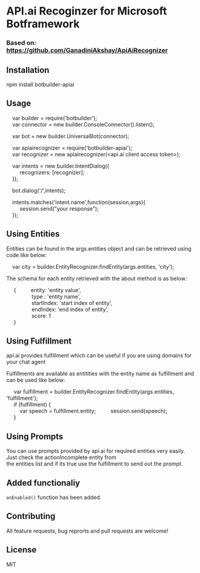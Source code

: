 # API.ai Recoginzer for Microsoft Botframework 

### Based on: https://github.com/GanadiniAkshay/ApiAiRecognizer


## Installation

npm install botbuilder-apiai

## Usage
&nbsp;&nbsp;&nbsp;&nbsp;var builder = require('botbuilder');  
&nbsp;&nbsp;&nbsp;&nbsp;var connector = new builder.ConsoleConnector().listen();  

&nbsp;&nbsp;&nbsp;&nbsp;var bot       = new builder.UniversalBot(connector);  

&nbsp;&nbsp;&nbsp;&nbsp;var apiairecognizer = require('botbuilder-apiai');  
&nbsp;&nbsp;&nbsp;&nbsp;var recognizer      = new apiairecognizer(<api.ai client access token>);  

&nbsp;&nbsp;&nbsp;&nbsp;var intents = new builder.IntentDialog({  
&nbsp;&nbsp;&nbsp;&nbsp;&nbsp;&nbsp;&nbsp;&nbsp;    recognizers: [recognizer];  
&nbsp;&nbsp;&nbsp;&nbsp;});  

&nbsp;&nbsp;&nbsp;&nbsp;bot.dialog('/',intents);  

&nbsp;&nbsp;&nbsp;&nbsp;intents.matches('intent.name',function(session,args){  
&nbsp;&nbsp;&nbsp;&nbsp;&nbsp;&nbsp;&nbsp;&nbsp;    session.send("your response");  
&nbsp;&nbsp;&nbsp;&nbsp;});

## Using Entities

Entities can be found in the args.entities object and can be retrieved using code like below:  
  
&nbsp;&nbsp;&nbsp;&nbsp;var city = builder.EntityRecognizer.findEntity(args.entities, 'city');  

The schema for each entity retrieved with the about method is as below:  

&nbsp;&nbsp;&nbsp;&nbsp; {
&nbsp;&nbsp;&nbsp;&nbsp;&nbsp;&nbsp;&nbsp;&nbsp;  entity: 'entity value',  
&nbsp;&nbsp;&nbsp;&nbsp;&nbsp;&nbsp;&nbsp;&nbsp;&nbsp;&nbsp;&nbsp;&nbsp;&nbsp;&nbsp;&nbsp;&nbsp;  type  : 'entity name',   
&nbsp;&nbsp;&nbsp;&nbsp;&nbsp;&nbsp;&nbsp;&nbsp;&nbsp;&nbsp;&nbsp;&nbsp;&nbsp;&nbsp;&nbsp;&nbsp;  startIndex: 'start index of entity',   
&nbsp;&nbsp;&nbsp;&nbsp;&nbsp;&nbsp;&nbsp;&nbsp;&nbsp;&nbsp;&nbsp;&nbsp;&nbsp;&nbsp;&nbsp;&nbsp;  endIndex:   'end index of entity',  
&nbsp;&nbsp;&nbsp;&nbsp;&nbsp;&nbsp;&nbsp;&nbsp;&nbsp;&nbsp;&nbsp;&nbsp;&nbsp;&nbsp;&nbsp;&nbsp;  score:   1   
&nbsp;&nbsp;&nbsp;&nbsp; }


## Using Fulfillment

api.ai provides fulfillment which can be useful if you are using domains for your chat agent  

Fulfillments are available as entitities with the entity name as fulfillment and can be used like below:  

&nbsp;&nbsp;&nbsp;&nbsp; var fulfillment = builder.EntityRecognizer.findEntity(args.entities, 'fulfillment');  
&nbsp;&nbsp;&nbsp;&nbsp; if (fulfillment) {  
&nbsp;&nbsp;&nbsp;&nbsp;&nbsp;&nbsp;&nbsp;&nbsp; var speech = fulfillment.entity;
&nbsp;&nbsp;&nbsp;&nbsp;&nbsp;&nbsp;&nbsp;&nbsp; session.send(speech);  
&nbsp;&nbsp;&nbsp;&nbsp; }


## Using Prompts

You can use prompts provided by api.ai for required entities very easily. Just check the actionIncomplete entity from  
the entities list and if its true use the fulfillment to send out the prompt.

## Added functionaliy
`onEnabled()` function has been added.

## Contributing

All feature requests, bug reprorts and pull requests are welcome!

## License

MIT
